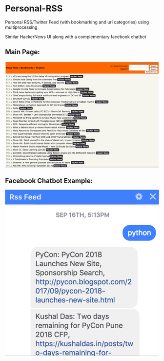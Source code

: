 # Personal-RSS
Personal RSS/Twitter Feed (with bookmarking and url categories) using multiprocessing


Similar HackerNews UI along with a complementary facebook chatbot
## Main Page:
![ScreenShot](https://github.com/duggalr2/Personal-RSS/blob/master/homepage.png)
## Facebook Chatbot Example:
![ScreenShot](https://github.com/duggalr2/Personal-RSS/blob/master/fb_chatbot.png)
